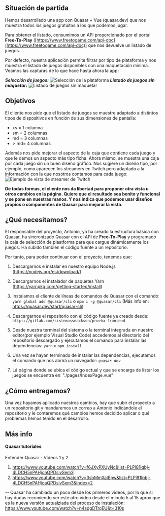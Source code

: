 ## Situación de partida

Hemos desarrollado una app con Quasar + Vue (quasar.dev) que nos muestra todos los juegos gratuitos a los que podemos jugar.

Para obtener el listado, consumimos un API proporcionado por el portal **Free-To-Play** ([https://www.freetogame.com/api-doc](https://www.freetogame.com/api-doc)) que nos devuelve un listado de juegos.

Por defecto, nuestra aplicación permite filtrar por tipo de plataforma y nos muestra el listado de juegos disponibles con una maquetación mínima. Veamos las capturas de lo que hace hasta ahora la app:

***Selección de juegos:***
![Selección de la plataforma](https://i.im.ge/2022/07/08/ukn7PS.png)
***Listado de juegos sin maquetar:***
![Listado de juegos sin maquetar](https://i.im.ge/2022/07/08/uknDfz.png)

## Objetivos
El cliente nos pide que el listado de juegos se muestre adaptado a distintos tipos de dispositivos en función de sus dimensiones de pantalla:

 - xs = 1 columna
 - sm = 2 columnas
 - md = 3 columnas
 - &gt; md= 4 columnas

Además nos pide mejorar el aspecto de la caja que contiene cada juego y que le demos un aspecto más tipo ficha. Ahora mismo, se muestra una caja por cada juego sin un buen diseño gráfico. Nos sugiere un diseño tipo, por ejemplo, como aparecen los streamers en Twitch pero adaptado a la información con la que nosotros contamos para cada juego:
![Ejemplo de vista de streamer de Twitch](https://i.im.ge/2022/07/08/uknnzS.png)

**De todas formas, el cliente nos da libertad para proponer otra vista u otros cambios en la página.
Quiere que el resultado sea bonito y funcional y se pone en nuestras manos. Y nos indica que podemos usar diseños propios o componentes de Quasar para mejorar la vista.**


## ¿Qué necesitamos?
El responsable del proyecto, Antonio, ya ha creado la estructura básica con Quasar, ha sincronizado Quasar con el API de **Free-To-Play** y programado la caja de selección de plaatforma para que cargue dinámicamente los juegos. Ha subido también el código fuente a un repositorio.

Por tanto, para poder continuar con el proyecto, tenemos que:

 1. Descargarnos e instalar en nuestro equipo Node.js (https://nodejs.org/es/download/)
 2. Descargarnos el instalador de paquetes Yarn (https://yarnpkg.com/getting-started/install)
 3. Instalamos el cliente de líneas de comandos de Quasar con el comando: `yarn global add @quasar/cli` o `npm i -g @quasar/cli`
 (Más info en: https://quasar.dev/start/quasar-cli)
 4. Descargarnos el repositorio con el código fuente ya creado desde:
`https://gitlab.com/sistemassnackson/prueba-frontend`

 5. Desde nuestra terminal del sistema o la terminal integrada en nuestro editor(por ejemplo Visual Studio Code) accedemos al directorio del repositorio descargado y ejecutamos el comando para instalar las dependencias: `yarn` o `npm install`
 6. Una vez se hayan terminado de instalar las dependencias, ejecutamos el comando que nos abrirá un navegador: *`quasar dev`*
 7. Lá página donde se ubica el código actual y que se encarga de listar los juegos se encuentra en: "./pages/IndexPage.vue"

## ¿Cómo entregamos?

Una vez hayamos aplicado nuestros cambios, hay que subir el proyecto a un repositorio git y mandaremos un correo a Antonio indicándole el repositorio y le contaremos qué cambios hemos decidido aplicar o qué problemas hemos tenido en el desarrollo.


## Más info

#### Quasar tutoriales
Entender Quasar - Vídeos 1 y 2
1. https://www.youtube.com/watch?v=f6JXyPXUyNc&list=PLPl81lqbj-4LDCH5nPAHjoaQPDsivSem3
2. https://www.youtube.com/watch?v=3sbMmXalEpw&list=PLPl81lqbj-4LDCH5nPAHjoaQPDsivSem3&index=2

-- Quasar ha cambiado un poco desde los primeros vídeos, por lo que si hay dudas recomiendo ver este otro vídeo desde el mínuto 5 al 15 aprox que es la nueva versión actualziada del proceso de instalación:
https://www.youtube.com/watch?v=n4sdgDTrqEU&t=310s

